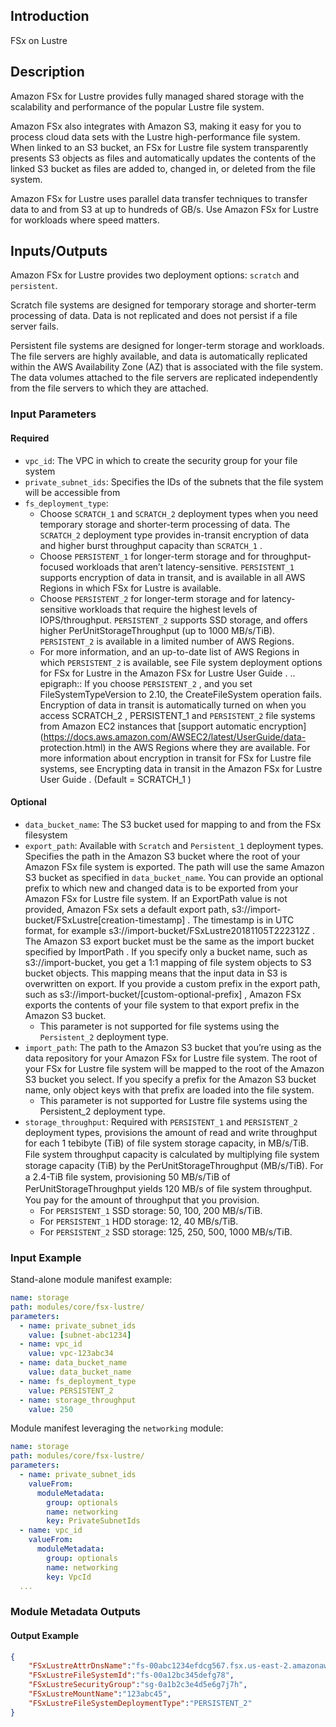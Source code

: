 ## Introduction
FSx on Lustre

## Description

Amazon FSx for Lustre provides fully managed shared storage with the scalability and performance of the popular Lustre file system.

Amazon FSx also integrates with Amazon S3, making it easy for you to process cloud data sets with the Lustre high-performance file system. When linked to an S3 bucket, an FSx for Lustre file system transparently presents S3 objects as files and automatically updates the contents of the linked S3 bucket as files are added to, changed in, or deleted from the file system.

Amazon FSx for Lustre uses parallel data transfer techniques to transfer data to and from S3 at up to hundreds of GB/s. Use Amazon FSx for Lustre for workloads where speed matters.

## Inputs/Outputs
Amazon FSx for Lustre provides two deployment options: `scratch` and `persistent`.

Scratch file systems are designed for temporary storage and shorter-term processing of data. Data is not replicated and does not persist if a file server fails.

Persistent file systems are designed for longer-term storage and workloads. The file servers are highly available, and data is automatically replicated within the AWS Availability Zone (AZ) that is associated with the file system. The data volumes attached to the file servers are replicated independently from the file servers to which they are attached.

### Input Parameters


#### Required
- `vpc_id`: The VPC in which to create the security group for your file system
- `private_subnet_ids`: Specifies the IDs of the subnets that the file system will be accessible from
- `fs_deployment_type`:
  - Choose `SCRATCH_1` and `SCRATCH_2` deployment types when you need temporary storage and shorter-term processing of data. The `SCRATCH_2` deployment type provides in-transit encryption of data and higher burst throughput capacity than `SCRATCH_1` .
  - Choose `PERSISTENT_1` for longer-term storage and for throughput-focused workloads that aren’t latency-sensitive. `PERSISTENT_1` supports encryption of data in transit, and is available in all AWS Regions in which FSx for Lustre is available.
  - Choose `PERSISTENT_2` for longer-term storage and for latency-sensitive workloads that require the highest levels of IOPS/throughput. `PERSISTENT_2` supports SSD storage, and offers higher PerUnitStorageThroughput (up to 1000 MB/s/TiB). `PERSISTENT_2` is available in a limited number of AWS Regions.
  - For more information, and an up-to-date list of AWS Regions in which `PERSISTENT_2` is available, see File system deployment options for FSx for Lustre in the Amazon FSx for Lustre User Guide . .. epigraph:: If you choose `PERSISTENT_2` , and you set FileSystemTypeVersion to 2.10, the CreateFileSystem operation fails. Encryption of data in transit is automatically turned on when you access SCRATCH_2 , PERSISTENT_1 and `PERSISTENT_2` file systems from Amazon EC2 instances that [support automatic encryption](https://docs.aws.amazon.com/AWSEC2/latest/UserGuide/data- protection.html) in the AWS Regions where they are available. For more information about encryption in transit for FSx for Lustre file systems, see Encrypting data in transit in the Amazon FSx for Lustre User Guide . (Default = SCRATCH_1 )

#### Optional
- `data_bucket_name`: The S3 bucket used for mapping to and from the FSx filesystem
- `export_path`: Available with `Scratch` and `Persistent_1` deployment types. Specifies the path in the Amazon S3 bucket where the root of your Amazon FSx file system is exported. The path will use the same Amazon S3 bucket as specified in `data_bucket_name`. You can provide an optional prefix to which new and changed data is to be exported from your Amazon FSx for Lustre file system. If an ExportPath value is not provided, Amazon FSx sets a default export path, s3://import-bucket/FSxLustre[creation-timestamp] . The timestamp is in UTC format, for example s3://import-bucket/FSxLustre20181105T222312Z . The Amazon S3 export bucket must be the same as the import bucket specified by ImportPath . If you specify only a bucket name, such as s3://import-bucket, you get a 1:1 mapping of file system objects to S3 bucket objects. This mapping means that the input data in S3 is overwritten on export. If you provide a custom prefix in the export path, such as s3://import-bucket/[custom-optional-prefix] , Amazon FSx exports the contents of your file system to that export prefix in the Amazon S3 bucket.
  - This parameter is not supported for file systems using the `Persistent_2` deployment type.
- `import_path`: The path to the Amazon S3 bucket that you’re using as the data repository for your Amazon FSx for Lustre file system. The root of your FSx for Lustre file system will be mapped to the root of the Amazon S3 bucket you select. If you specify a prefix for the Amazon S3 bucket name, only object keys with that prefix are loaded into the file system.
  - This parameter is not supported for Lustre file systems using the Persistent_2 deployment type.
- `storage_throughput`: Required with `PERSISTENT_1` and `PERSISTENT_2` deployment types, provisions the amount of read and write throughput for each 1 tebibyte (TiB) of file system storage capacity, in MB/s/TiB. File system throughput capacity is calculated by multiplying ﬁle system storage capacity (TiB) by the PerUnitStorageThroughput (MB/s/TiB). For a 2.4-TiB ﬁle system, provisioning 50 MB/s/TiB of PerUnitStorageThroughput yields 120 MB/s of ﬁle system throughput. You pay for the amount of throughput that you provision.
  - For `PERSISTENT_1` SSD storage: 50, 100, 200 MB/s/TiB.
  - For `PERSISTENT_1` HDD storage: 12, 40 MB/s/TiB.
  - For `PERSISTENT_2` SSD storage: 125, 250, 500, 1000 MB/s/TiB.

### Input Example
Stand-alone module manifest example:

```yaml
name: storage
path: modules/core/fsx-lustre/
parameters:
  - name: private_subnet_ids
    value: [subnet-abc1234]
  - name: vpc_id
    value: vpc-123abc34
  - name: data_bucket_name
    value: data_bucket_name
  - name: fs_deployment_type
    value: PERSISTENT_2
  - name: storage_throughput
    value: 250
```

Module manifest leveraging the `networking` module:
```yaml
name: storage
path: modules/core/fsx-lustre/
parameters:
  - name: private_subnet_ids
    valueFrom:
      moduleMetadata:
        group: optionals
        name: networking
        key: PrivateSubnetIds
  - name: vpc_id
    valueFrom:
      moduleMetadata:
        group: optionals
        name: networking
        key: VpcId
  ...
```

### Module Metadata Outputs



#### Output Example

```json
{
    "FSxLustreAttrDnsName":"fs-00abc1234efdcg567.fsx.us-east-2.amazonaws.com",
    "FSxLustreFileSystemId":"fs-00a12bc345defg78",
    "FSxLustreSecurityGroup":"sg-0a1b2c3e4d5e6g7j7h",
    "FSxLustreMountName":"123abc45",
    "FSxLustreFileSystemDeploymentType":"PERSISTENT_2"
}
```